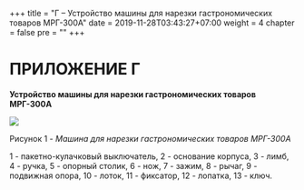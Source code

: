 +++
title = "Г – Устройство машины для нарезки гастрономических товаров МРГ-300А"
date = 2019-11-28T03:43:27+07:00
weight = 4
chapter = false
pre = ""
+++

# ПРИЛОЖЕНИЕ Г

**Устройство машины для нарезки гастрономических товаров МРГ-300А**

![](/food-organizations/images/media2/p4-1.jpg)

Рисунок 1 - *Машина для нарезки гастрономических товаров МРГ-300А*

1 - пакетно-кулачковый выключатель, 2 - основание корпуса, 3 - лимб, 4 - ручка, 5 - опорный столик, 6 - нож, 7 - зажим, 8 - рычаг, 9 - подвижная опора, 10 - лоток, 11 - фиксатор, 12 - лопатка, 13 - ключ.
